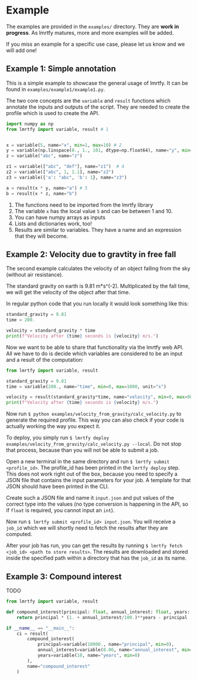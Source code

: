 # Example

The examples are provided in the `examples/` directory. They are **work in progress**. As lmrtfy 
matures, more and more examples will be added. 

If you miss an example for a specific use case, please let us know and we will add one!

## Example 1: Simple annotation
This is a simple example to showcase the general usage of lmrtfy. It can be found 
in `examples/example1/example1.py`.

The two core concepts are the `variable` and `result` functions which annotate the inputs and
outputs of the script. They are needed to create the profile which is used to create the API.

```python
import numpy as np
from lmrtfy import variable, result # 1


x = variable(5, name="x", min=1, max=10) # 2
y = variable(np.linspace(0., 1., 101, dtype=np.float64), name="y", min=-1., max=11., unit="m") # 3
z = variable("abc", name="z")

z1 = variable(["abc", "def"], name="z1")  # 4
z2 = variable(["abc", 1, 1.1], name="z2") 
z3 = variable({'a': "abc", 'b': 1}, name="z3") 

a = result(x * y, name="a") # 5
b = result(x * z, name="b")
```

1. The functions need to be imported from the lmrtfy library
2. The variable `x` has the local value `5` and can be between 1 and 10.
3. You can have numpy arrays as inputs
4. Lists and dictionaries work, too!
5. Results are similar to variables. They have a name and an expression that they will become.

## Example 2: Velocity due to gravtity in free fall
The second example calculates the velocity of an object falling from the sky (without air resistance).

The standard gravity on earth is 9.81 m*s^(-2). Multiplicated by the fall time, we will get the velocity
of the object after that time. 

In regular python code that you run locally it would look something like this:
```python
standard_gravity = 9.81
time = 200.

velocity = standard_gravity * time
print(f"Velocity after {time} seconds is {velocity} m/s.")
```

Now we want to be able to share that functionality via the lmrtfy web API. All we have to do is decide
which variables are considered to be an input and a result of the computation:

```python
from lmrtfy import variable, result

standard_gravity = 9.81
time = variable(200., name="time", min=0, max=1000, unit="s")

velocity = result(standard_gravity*time, name="velocity", min=0, max=9810, unit="m/s")
print(f"Velocity after {time} seconds is {velocity} m/s.")
```

Now run `$ python examples/velocity_from_gravity/calc_velocity.py` to generate the required profile.
This way you can also check if your code is actually working the way you expect it.

To deploy, you simply run `$ lmrtfy deploy examples/velocity_from_gravity/calc_velocity.py --local`. 
Do not stop that process, because than you will not be able to submit a job.

Open a new terminal in the same directory and run `$ lmrtfy submit <profile_id>`. The profile_id has been
printed in the `lmrtfy deploy` step. This does not work right out of the box, because you need to 
specify a JSON file that contains the input parameters for your job. A template for that JSON should
have been printed in the CLI. 

Create such a JSON file and name it `input.json` and put values of the correct type into the values (no type conversion is 
happening in the API, so if `float` is required, you cannot input an `int`).

Now run `$ lmrtfy submit <profile_id> input.json`. You will receive a `job_id` which we will shortly
need to fetch the results after they are computed. 

After your job has run, you can get the results by running `$ lmrtfy fetch <job_id> <path to store results>`.
The results are downloaded and stored inside the specified path within a directory that has the
`job_id` as its name.

## Example 3: Compound interest
TODO
```python
from lmrtfy import variable, result

def compound_interest(principal: float, annual_interest: float, years: int):
    return principal * (1. + annual_interest/100.)**years - principal

if __name__ == "__main__":
    ci = result(
        compound_interest(
            principal=variable(10000., name="principal", min=0),
            annual_interest=variable(0.06, name="annual_interest", min=0, max=100, unit="%"),
            years=variable(10, name="years", min=0)
        ),
        name="compound_interest"
    )
```

